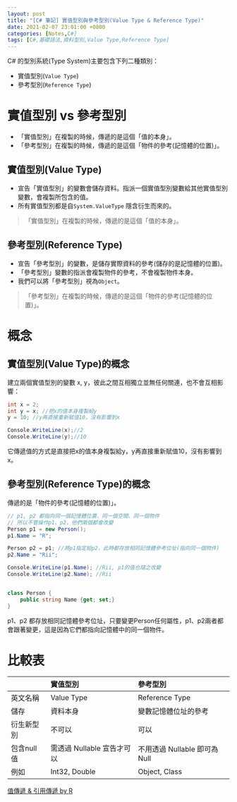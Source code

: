 ```yaml
---
layout: post
title: "[C# 筆記] 實值型別與參考型別(Value Type & Reference Type)"
date: 2021-02-07 23:01:00 +0800
categories: [Notes,C#]
tags: [C#,基礎語法,資料型別,Value Type,Reference Type]
---
```


C# 的型別系統(Type System)主要包含下列二種類別：
- 實值型別(`Value Type`)
- 參考型別(`Reference Type`)

# 實值型別 vs 參考型別

- 「實值型別」在複製的時候，傳遞的是這個「值的本身」。
- 「參考型別」在複製的時候，傳遞的是這個「物件的參考(記憶體的位置)」。

## 實值型別(Value Type)

- 宣告「實值型別」的變數會儲存資料。指派一個實值型別變數給其他實值型別變數，會複製所包含的值。
- 所有實值型別都是自`System.ValueType` 隱含衍生而來的。

> 「實值型別」在複製的時候，傳遞的是這個「值的本身」。

## 參考型別(Reference Type)

- 宣告「參考型別」的變數，是儲存實際資料的參考(儲存的是記憶體的位置)。
- 「參考型別」變數的指派會複製物件的參考，不會複製物件本身。
- 我們可以將「參考型別」視為`Object`。

> 「參考型別」在複製的時候，傳遞的是這個「物件的參考(記憶體的位置)」。

# 概念
## 實值型別(Value Type)的概念

建立兩個實值型別的變數 x, y，彼此之間互相獨立並無任何關連，也不會互相影響：

```c#
int x = 2;
int y = x; //把x的值本身複製給y
y = 10; //y再直接重新賦值10，沒有影響到x

Console.WriteLine(x);//2
Console.WriteLine(y);//10
```

它傳遞值的方式是直接把x的值本身複製給y，y再直接重新賦值10，沒有影響到x。


## 參考型別(Reference Type)的概念

傳遞的是「物件的參考(記憶體的位置)」。      

```c#
// p1, p2 都指向同一個記憶體位置、同一個空間、同一個物件
// 所以不管操作p1、p2，他們兩個都會改變
Person p1 = new Person();
p1.Name = "R";

Person p2 = p1; //將p1指定給p2，此時都存放相同記憶體參考位址(指向同一個物件)
p2.Name = "Rii";

Console.WriteLine(p1.Name); //Rii, p1的值也隨之改變
Console.WriteLine(p2.Name); //Rii


class Person {
    public string Name {get; set;}
}
```

p1、p2 都存放相同記憶體參考位址，只要變更Person任何屬性，p1、p2兩者都會跟著變更，這是因為它們都指向記憶體中的同一個物件。


# 比較表

|          | 實值型別                 | 參考型別 |
|:---------|:-------------------------|:--------|
| 英文名稱  | Value Type                | Reference Type |
| 儲存      | 資料本身                  | 變數記憶體位址的參考 |
| 衍生新型別 | 不可以                   | 可以   |
| 包含null值 |需透過 Nullable 宣告才可以  | 不用透過 Nullable 即可為 Null |
| 例如      | Int32, Double            | Object, Class   |


[值傳遞 & 引用傳遞 by R](https://riivalin.github.io/posts/2011/01/valuetype-referencetype/)